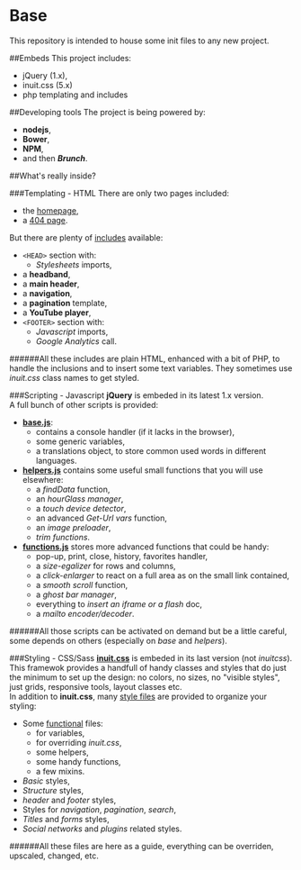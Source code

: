 # Base

This repository is intended to house some init files to any new project.

##Embeds
This project includes:

* jQuery (1.x),
* inuit.css (5.x)
* php templating and includes

##Developing tools
The project is being powered by:

* **nodejs**,
* **Bower**,
* **NPM**,
* and then ***Brunch***.

##What's really inside?

###Templating - HTML
There are only two pages included:

* the [homepage](/app/assets/index.php),
* a [404 page](/app/assets/404.php).

But there are plenty of [includes](/app/assets/includes/) available:

* `<HEAD>` section with:
	* *Stylesheets* imports,
* a **headband**,
* a **main header**,
* a **navigation**,
* a **pagination** template,
* a **YouTube player**,
* `<FOOTER>` section with:
	* *Javascript* imports,
	* *Google Analytics* call.

######All these includes are plain HTML, enhanced with a bit of PHP, to handle the inclusions and to insert some text variables. They sometimes use *inuit.css* class names to get styled.

###Scripting - Javascript
**jQuery** is embeded in its latest 1.x version.  
A full bunch of other scripts is provided:

* **[base.js](/app/scripts/functionals/base.js)**:
	* contains a console handler (if it lacks in the browser),
	* some generic variables,
	* a translations object, to store common used words in different languages.
* **[helpers.js](/app/scripts/functionals/helpers.js)** contains some useful small functions that you will use elsewhere:
	* a *findData* function,
	* an *hourGlass manager*,
	* a *touch device detector*,
	* an advanced *Get-Url vars* function,
	* an *image preloader*,
	* *trim functions*.
* **[functions.js](/app/scripts/functionals/functions.js)** stores more advanced functions that could be handy:
	* pop-up, print, close, history, favorites handler,
	* a *size-egalizer* for rows and columns,
	* a *click-enlarger* to react on a full area as on the small link contained,
	* a *smooth scroll* function,
	* a *ghost bar manager*,
	* everything to *insert an iframe or a flash* doc,
	* a *mailto encoder/decoder*.

######All those scripts can be activated on demand but be a little careful, some depends on others (especially on *base* and *helpers*).


###Styling - CSS/Sass
**[inuit.css](https://github.com/csswizardry/inuit.css)** is embeded in its last version (not *inuitcss*).  
This framewok provides a handfull of handy classes and styles that do just the minimum to set up the design: no colors, no sizes, no "visible styles", just grids, responsive tools, layout classes etc.  
In addition to **inuit.css**, many [style files](/app/scss/) are provided to organize your styling:

* Some [functional](/app/scss/functionals/) files:
	* for variables,
	* for overriding *inuit.css*,
	* some helpers,
	* some handy functions,
	* a few mixins.
* *Basic* styles,
* *Structure* styles,
* *header* and *footer* styles,
* Styles for *navigation*, *pagination*, *search*,
* *Titles* and *forms* styles,
* *Social networks* and *plugins* related styles.

######All these files are here as a guide, everything can be overriden, upscaled, changed, etc.
